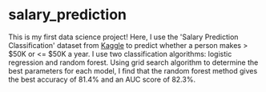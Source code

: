 # salary_prediction
This is my first data science project! Here, I use the 'Salary Prediction Classification' dataset from [Kaggle]([url](https://www.kaggle.com/ayessa/salary-prediction-classification)) to  predict whether a person makes > $50K or &lt;= $50K a year. I use two classification algorithms: logistic regression and random forest. Using grid search algorithm to determine the best parameters for each model, I find that the random forest method gives the best accuracy of 81.4% and an AUC score of 82.3%.
